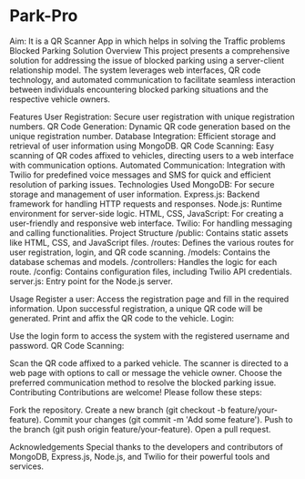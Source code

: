# Park-Pro
Aim: It is a QR Scanner App in which helps in solving the Traffic problems
Blocked Parking Solution
Overview
This project presents a comprehensive solution for addressing the issue of blocked parking using a server-client relationship model. The system leverages web interfaces, QR code technology, and automated communication to facilitate seamless interaction between individuals encountering blocked parking situations and the respective vehicle owners.

Features
User Registration: Secure user registration with unique registration numbers.
QR Code Generation: Dynamic QR code generation based on the unique registration number.
Database Integration: Efficient storage and retrieval of user information using MongoDB.
QR Code Scanning: Easy scanning of QR codes affixed to vehicles, directing users to a web interface with communication options.
Automated Communication: Integration with Twilio for predefined voice messages and SMS for quick and efficient resolution of parking issues.
Technologies Used
MongoDB: For secure storage and management of user information.
Express.js: Backend framework for handling HTTP requests and responses.
Node.js: Runtime environment for server-side logic.
HTML, CSS, JavaScript: For creating a user-friendly and responsive web interface.
Twilio: For handling messaging and calling functionalities.
Project Structure
/public: Contains static assets like HTML, CSS, and JavaScript files.
/routes: Defines the various routes for user registration, login, and QR code scanning.
/models: Contains the database schemas and models.
/controllers: Handles the logic for each route.
/config: Contains configuration files, including Twilio API credentials.
server.js: Entry point for the Node.js server.

Usage
Register a user:
Access the registration page and fill in the required information.
Upon successful registration, a unique QR code will be generated.
Print and affix the QR code to the vehicle.
Login:

Use the login form to access the system with the registered username and password.
QR Code Scanning:

Scan the QR code affixed to a parked vehicle.
The scanner is directed to a web page with options to call or message the vehicle owner.
Choose the preferred communication method to resolve the blocked parking issue.
Contributing
Contributions are welcome! Please follow these steps:

Fork the repository.
Create a new branch (git checkout -b feature/your-feature).
Commit your changes (git commit -m 'Add some feature').
Push to the branch (git push origin feature/your-feature).
Open a pull request.

Acknowledgements
Special thanks to the developers and contributors of MongoDB, Express.js, Node.js, and Twilio for their powerful tools and services.
